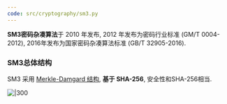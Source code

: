 ```yaml
---
code: src/cryptography/sm3.py
---
```


**SM3密码杂凑算法**于 2010 年发布, 2012 年发布为密码行业标准 (GM/T 0004-2012), 2016年发布为国家密码杂凑算法标准 (GB/T 32905-2016).

### SM3总体结构

SM3 采用 [Merkle-Damgard 结构](迭代型散列函数.md), **基于 SHA-256**, 安全性和SHA-256相当. 

![|300](../../../attach/密码学_SM3哈希函数.png)

